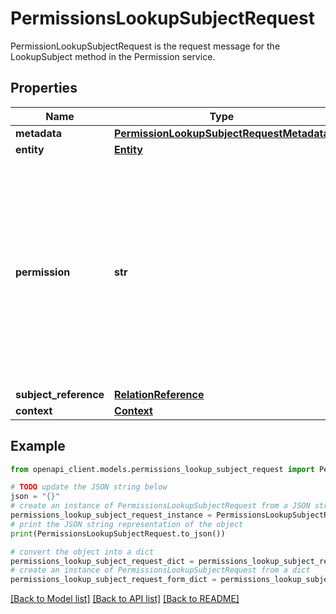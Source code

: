 # PermissionsLookupSubjectRequest

PermissionLookupSubjectRequest is the request message for the LookupSubject method in the Permission service.

## Properties

Name | Type | Description | Notes
------------ | ------------- | ------------- | -------------
**metadata** | [**PermissionLookupSubjectRequestMetadata**](PermissionLookupSubjectRequestMetadata.md) |  | [optional] 
**entity** | [**Entity**](Entity.md) |  | [optional] 
**permission** | **str** | Permission to be checked, can be a permission or relation. Required, and must match the pattern \&quot;^([a-zA-Z][a-zA-Z0-9_]{1,62}[a-zA-Z0-9])$\&quot;, max 64 bytes. | [optional] 
**subject_reference** | [**RelationReference**](RelationReference.md) |  | [optional] 
**context** | [**Context**](Context.md) |  | [optional] 

## Example

```python
from openapi_client.models.permissions_lookup_subject_request import PermissionsLookupSubjectRequest

# TODO update the JSON string below
json = "{}"
# create an instance of PermissionsLookupSubjectRequest from a JSON string
permissions_lookup_subject_request_instance = PermissionsLookupSubjectRequest.from_json(json)
# print the JSON string representation of the object
print(PermissionsLookupSubjectRequest.to_json())

# convert the object into a dict
permissions_lookup_subject_request_dict = permissions_lookup_subject_request_instance.to_dict()
# create an instance of PermissionsLookupSubjectRequest from a dict
permissions_lookup_subject_request_form_dict = permissions_lookup_subject_request.from_dict(permissions_lookup_subject_request_dict)
```
[[Back to Model list]](../README.md#documentation-for-models) [[Back to API list]](../README.md#documentation-for-api-endpoints) [[Back to README]](../README.md)


